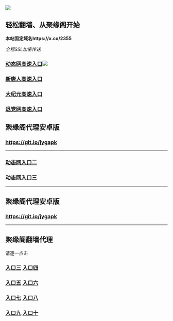 
![](https://raw.githubusercontent.com/hao369/a/master/j.jpg)



## 轻松翻墙、从聚缘阁开始

**本站固定域名https://x.co/2355**

_全程SSL加密传送_

### [动态网高速入口](   https://1ulacfqni1.execute-api.ap-northeast-2.amazonaws.com/0987u/?id=2)![](https://raw.githubusercontent.com/hao369/a/master/jygdl.gif)

### [新唐人高速入口](  https://1ulacfqni1.execute-api.ap-northeast-2.amazonaws.com/0987u/?id=5)

### [大纪元高速入口](  https://1ulacfqni1.execute-api.ap-northeast-2.amazonaws.com/0987u/?id=7)

### [退党网高速入口](  https://1ulacfqni1.execute-api.ap-northeast-2.amazonaws.com/0987u/?id=8)

##  聚缘阁代理安卓版

### https://git.io/jygapk



***

### [动态网入口二](https://x.co/ddg)

### [动态网入口三]( https://x.co/ddf)



***



##  聚缘阁代理安卓版

### https://git.io/jygapk


***


## 聚缘阁翻墙代理 

请逐一点击



### **[入口三](https://s3-ap-southeast-1.amazonaws.com/jyg4/jyg.html)**  **[入口四](https://s3-ap-northeast-1.amazonaws.com/jyg9/jyg.html)**

### **[入口五](https://s3.ap-south-1.amazonaws.com/jyg5/jyg.html)**  **[入口六](https://s3-us-west-2.amazonaws.com/jyg7/jyg.html)**


###  **[入口七](https://s3-us-west-1.amazonaws.com/jyg6/jyg.html)**  **[入口八](https://s3-eu-west-1.amazonaws.com/jyg8/jyg.html)**


###  **[入口九](https://s3.eu-central-1.amazonaws.com/jyg3/jyg.html)**  **[入口十](https://s3-ap-southeast-2.amazonaws.com/jyg1/jyg.html)**




